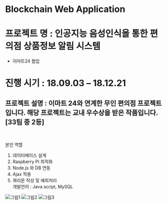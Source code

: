 # Blockchain Web Application
# 프로젝트 명 : 인공지능 음성인식을 통한 편의점 상품정보 알림 시스템
- 이마트24 협업
# 진행 시기 : 18.09.03 – 18.12.21 
## 프로젝트 설명 : 이마트 24와 연계한 무인 편의점 프로젝트 입니다. 해당 프로젝트는 교내 우수상을 받은 작품입니다. [33팀 중 2등]

<br>

본인 역할<br>
1. 데이터베이스 설계<br>
2. Raspberry Pi 최적화<br>
3. Node.js 와 DB 연동<br>
4. Ajax 적용<br>
5. 쿼리문 작성 및 예외처리<br>
개발언어 : Java script, MySQL

![그림1](https://user-images.githubusercontent.com/15652602/63578442-72689400-c5cb-11e9-9419-ab5c3b0575da.png)
![그림2](https://user-images.githubusercontent.com/15652602/63578443-73012a80-c5cb-11e9-9ae4-e11be0b0b30d.png)
![그림3](https://user-images.githubusercontent.com/15652602/63578444-73012a80-c5cb-11e9-8649-0a08731739d0.png)
